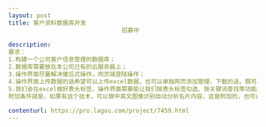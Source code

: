 ```yaml
---                
layout: post       
title: 客户资料数据库开发
                                招募中
           
description: 
要求：
1.构建一个公司客户信息管理的数据库；
2.数据库需要放在本公司已有的云服务器上；
3.操作界面尽量解决傻瓜式操作，网页端登陆操作；
4.操作界面上传数据的话希望可以上传excel数据，也可以单独网页添加管理，下载的话，既可以页面显示结果，也能下载excel；
5.我们会在excel做好表头标签，操作界面需要能让我们按表头标签勾选、按关键词查找等功能。
附加条件就是，如果有这个技术，可以做中英文图像识别自动分析名片内容，这是附加的，也可以没这技术，只是如果有更好。
     
contenturl: https://pro.lagou.com/project/7459.html      
---                 
```

